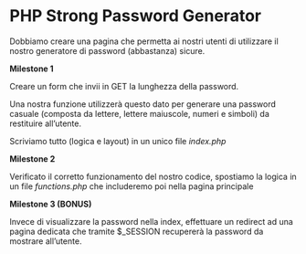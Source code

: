 PHP Strong Password Generator
===
Dobbiamo creare una pagina che permetta ai nostri utenti di utilizzare il nostro generatore di password (abbastanza) sicure.


**Milestone 1**

Creare un form che invii in GET la lunghezza della password. 

Una nostra funzione utilizzerà questo dato per generare una password casuale (composta da lettere, lettere maiuscole, numeri e simboli) da restituire all’utente.

Scriviamo tutto (logica e layout) in un unico file *index.php*

**Milestone 2**

Verificato il corretto funzionamento del nostro codice, spostiamo la logica in un file *functions.php* che includeremo poi nella pagina principale

**Milestone 3 (BONUS)**

Invece di visualizzare la password nella index, effettuare un redirect ad una pagina dedicata che tramite $_SESSION recupererà la password da mostrare all’utente.